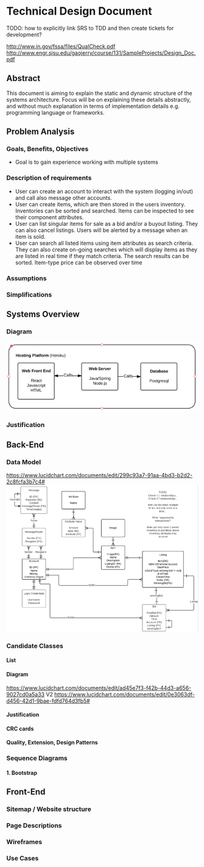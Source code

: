 # Technical Design Document

TODO: how to explicitly link SRS to TDD and then create tickets for development?

http://www.in.gov/fssa/files/QualCheck.pdf
http://www.engr.sjsu.edu/gaojerry/course/131/SampleProjects/Design_Doc.pdf

## Abstract
This document is aiming to explain the static and dynamic structure of the systems architecture. Focus will be on explaining these details abstractly, and without much explanation in terms of implementation details e.g. programming language or frameworks.

## Problem Analysis
### Goals, Benefits, Objectives
- Goal is to gain experience working with multiple systems

### Description of requirements
- User can create an account to interact with the system (logging in/out) and call also message other accounts.
- User can create items, which are then stored in the users inventory. Inventories can be sorted and searched. Items can be inspected to see their component attributes.
- User can list singular items for sale as a bid and/or a buyout listing. They can also cancel listings. Users will be alerted by a message when an item is sold.
- User can search all listed items using item attributes as search criteria. They can also create on-going searches which will display items as they are listed in real time if they match criteria. The search results can be sorted. Item-type price can be observed over time

### Assumptions
### Simplifications

## Systems Overview
### Diagram
![System Diagram](system.PNG)
### Justification

## Back-End
### Data Model
https://www.lucidchart.com/documents/edit/299c93a7-91aa-4bd3-b2d2-2c8fcfa3b7c4#
![data model](data_model.PNG)
### Candidate Classes
#### List
#### Diagram
https://www.lucidchart.com/documents/edit/ad45e7f3-f42b-44d3-a656-9027cd0a5a33
V2 https://www.lucidchart.com/documents/edit/0e3063df-d456-42d1-9bae-fdfd764d3fb5#
#### Justification
#### CRC cards
#### Quality, Extension, Design Patterns
### Sequence Diagrams
#### 1. Bootstrap

## Front-End
### Sitemap / Website structure
### Page Descriptions
### Wireframes
### Use Cases
